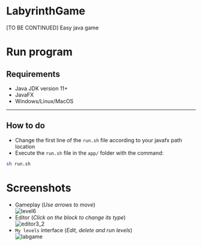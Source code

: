 # LabyrinthGame
[TO BE CONTINUED] Easy java game

# Run program
## Requirements
* Java JDK version 11+
* JavaFX
* Windows/Linux/MacOS
---
## How to do
* Change the first line of the `run.sh` file according to your javafx path location
* Execute the `run.sh` file in the `app/` folder with the command:
```bash
sh run.sh
```

# Screenshots
* Gameplay (*Use arrows to move*)<br>
![level6](https://user-images.githubusercontent.com/61402409/125439883-81451397-1a76-45a0-8002-f9a10dd1bddf.png)
* Editor (*Click on the block to change its type*)<br>
![editor3_2](https://user-images.githubusercontent.com/61402409/125439919-27ba5994-0127-46a6-9ee2-09edbb15732f.png)
* `My levels` interface (*Edit, delete and run levels*)<br>
![labgame](https://user-images.githubusercontent.com/61402409/121567737-37915380-ca1f-11eb-8de0-25b3fea0f7ad.png)

